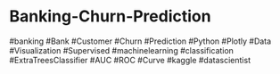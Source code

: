 # Banking-Churn-Prediction
#banking #Bank #Customer #Churn #Prediction #Python #Plotly #Data #Visualization #Supervised #machinelearning #classification #ExtraTreesClassifier #AUC  #ROC #Curve #kaggle #datascientist
